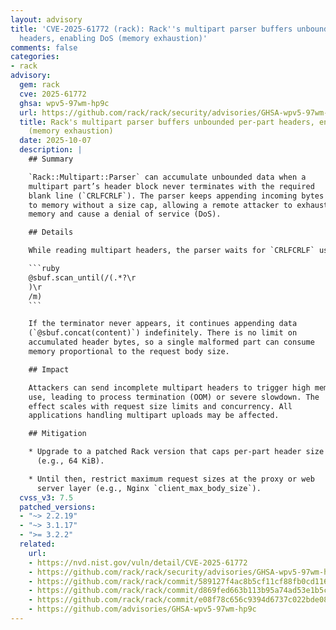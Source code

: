 ```yaml
---
layout: advisory
title: 'CVE-2025-61772 (rack): Rack''s multipart parser buffers unbounded per-part
  headers, enabling DoS (memory exhaustion)'
comments: false
categories:
- rack
advisory:
  gem: rack
  cve: 2025-61772
  ghsa: wpv5-97wm-hp9c
  url: https://github.com/rack/rack/security/advisories/GHSA-wpv5-97wm-hp9c
  title: Rack's multipart parser buffers unbounded per-part headers, enabling DoS
    (memory exhaustion)
  date: 2025-10-07
  description: |
    ## Summary

    `Rack::Multipart::Parser` can accumulate unbounded data when a
    multipart part’s header block never terminates with the required
    blank line (`CRLFCRLF`). The parser keeps appending incoming bytes
    to memory without a size cap, allowing a remote attacker to exhaust
    memory and cause a denial of service (DoS).

    ## Details

    While reading multipart headers, the parser waits for `CRLFCRLF` using:

    ```ruby
    @sbuf.scan_until(/(.*?\r
    )\r
    /m)
    ```

    If the terminator never appears, it continues appending data
    (`@sbuf.concat(content)`) indefinitely. There is no limit on
    accumulated header bytes, so a single malformed part can consume
    memory proportional to the request body size.

    ## Impact

    Attackers can send incomplete multipart headers to trigger high memory
    use, leading to process termination (OOM) or severe slowdown. The
    effect scales with request size limits and concurrency. All
    applications handling multipart uploads may be affected.

    ## Mitigation

    * Upgrade to a patched Rack version that caps per-part header size
      (e.g., 64 KiB).

    * Until then, restrict maximum request sizes at the proxy or web
      server layer (e.g., Nginx `client_max_body_size`).
  cvss_v3: 7.5
  patched_versions:
  - "~> 2.2.19"
  - "~> 3.1.17"
  - ">= 3.2.2"
  related:
    url:
    - https://nvd.nist.gov/vuln/detail/CVE-2025-61772
    - https://github.com/rack/rack/security/advisories/GHSA-wpv5-97wm-hp9c
    - https://github.com/rack/rack/commit/589127f4ac8b5cf11cf88fb0cd116ffed4d2181e
    - https://github.com/rack/rack/commit/d869fed663b113b95a74ad53e1b5cae6ab31f29e
    - https://github.com/rack/rack/commit/e08f78c656c9394d6737c022bde087e0f33336fd
    - https://github.com/advisories/GHSA-wpv5-97wm-hp9c
---
```

